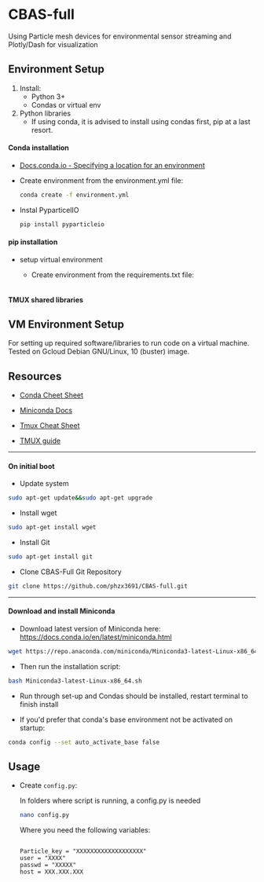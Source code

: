 # CBAS-full
Using Particle mesh devices for environmental sensor streaming and Plotly/Dash for visualization

## Environment Setup  

  1. Install:
     * Python 3+
     * Condas or virtual env
  2. Python libraries  
     * If using conda, it is advised to install using condas first, pip at a last resort.
  
#### Conda installation

* [Docs.conda.io - Specifying a location for an environment](https://docs.conda.io/projects/conda/en/latest/user-guide/tasks/manage-environments.html#specifying-a-location-for-an-environment)
* Create environment from the environment.yml file:
  
  ```bash
  conda create -f environment.yml
  ```

* Instal PyparticelIO
  
  ```bash
  pip install pyparticleio
  ```

#### pip installation

* setup virtual environment 
  * Create environment from the requirements.txt file:
  
    ```bash
    
    ```
  
#### TMUX shared libraries


## VM Environment Setup  

For setting up required software/libraries to run code on a virtual machine.
Tested on Gcloud Debian GNU/Linux, 10 (buster) image.

## Resources

* [Conda Cheet Sheet](https://docs.conda.io/projects/conda/en/latest/_downloads/843d9e0198f2a193a3484886fa28163c/conda-cheatsheet.pdf)

* [Miniconda Docs](https://docs.conda.io/en/latest/miniconda.html)

* [Tmux Cheat Sheet](https://tmuxcheatsheet.com/)

* [TMUX guide](https://tmuxguide.readthedocs.io/en/latest/index.html)

---

#### On initial boot

* Update system

```bash
sudo apt-get update&&sudo apt-get upgrade
```

* Install wget

```bash
sudo apt-get install wget
```

* Install Git

```bash
sudo apt-get install git
```

* Clone CBAS-Full Git Repository

```bash
git clone https://github.com/phzx3691/CBAS-full.git
```

---

#### Download and install Miniconda

* Download latest version of Miniconda here:  
https://docs.conda.io/en/latest/miniconda.html

```bash
wget https://repo.anaconda.com/miniconda/Miniconda3-latest-Linux-x86_64.sh
```

* Then run the installation script:

```bash
bash Miniconda3-latest-Linux-x86_64.sh
```

* Run through set-up and Condas should be installed, restart terminal to finish install

* If you'd prefer that conda's base environment not be activated on startup:  

```bash
conda config --set auto_activate_base false
```

## Usage

* Create `config.py`:
  
  In folders where script is running, a config.py is needed
  ```bash
  nano config.py
  ```

    Where you need the following variables:

    ```

    Particle_key = "XXXXXXXXXXXXXXXXXXX"
    user = "XXXX"
    passwd = "XXXXX"
    host = XXX.XXX.XXX
    ```